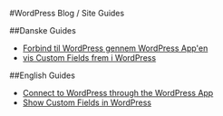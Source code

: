 #WordPress Blog / Site Guides

##Danske Guides
* [Forbind til WordPress gennem WordPress App'en](WordPress%20App%20login/da-wordpress-app-login.md)
* [vis Custom Fields frem i WordPress](Show%20Custom%20Fields/da-vis-custom-fields.md)

##English Guides
* [Connect to WordPress through the WordPress App](WordPress%20App%20login/en-wordpress-app-login.md)
* [Show Custom Fields in WordPress](Show%20Custom%20Fields/en-show-custom-fields.md)